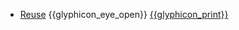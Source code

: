 * [Reuse]({{baseUrl}}/reuse/)
  <trigger for="pop:reuse-preview">{{glyphicon_eye_open}}</trigger> [{{glyphicon_print}}](reuse/print.html)

<popover id="pop:reuse-preview" title="Reuse {{glyphicon_eye_open}}" placement="right">
  <div slot="content">
    <include src="preview.md" />
  </div>
</popover>
